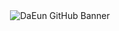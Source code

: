 <div align="center">
  <img 
    src="https://capsule-render.vercel.app/api?type=Blur&color=0:F06292,100:F8BBD0&height=200&text=github.com%2FDaEun&fontSize=40&fontColor=FFFFFF&font=Fira%20Code"
    alt="DaEun GitHub Banner"
/>
</div>
